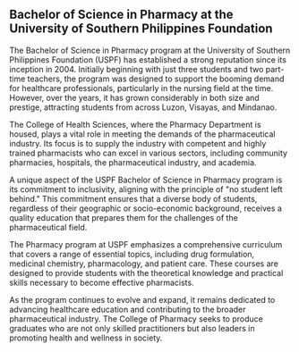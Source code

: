 ## Bachelor of Science in Pharmacy at the University of Southern Philippines Foundation

The Bachelor of Science in Pharmacy program at the University of Southern Philippines Foundation (USPF) has established a strong reputation since its inception in 2004. Initially beginning with just three students and two part-time teachers, the program was designed to support the booming demand for healthcare professionals, particularly in the nursing field at the time. However, over the years, it has grown considerably in both size and prestige, attracting students from across Luzon, Visayas, and Mindanao.

The College of Health Sciences, where the Pharmacy Department is housed, plays a vital role in meeting the demands of the pharmaceutical industry. Its focus is to supply the industry with competent and highly trained pharmacists who can excel in various sectors, including community pharmacies, hospitals, the pharmaceutical industry, and academia.

A unique aspect of the USPF Bachelor of Science in Pharmacy program is its commitment to inclusivity, aligning with the principle of "no student left behind." This commitment ensures that a diverse body of students, regardless of their geographic or socio-economic background, receives a quality education that prepares them for the challenges of the pharmaceutical field.

The Pharmacy program at USPF emphasizes a comprehensive curriculum that covers a range of essential topics, including drug formulation, medicinal chemistry, pharmacology, and patient care. These courses are designed to provide students with the theoretical knowledge and practical skills necessary to become effective pharmacists. 

As the program continues to evolve and expand, it remains dedicated to advancing healthcare education and contributing to the broader pharmaceutical industry. The College of Pharmacy seeks to produce graduates who are not only skilled practitioners but also leaders in promoting health and wellness in society.